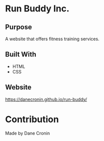 # Run Buddy Inc.

## Purpose

A website that offers fitness training services.

## Built With
* HTML
* CSS

## Website

https://danecronin.github.io/run-buddy/


# Contribution

Made by Dane Cronin
